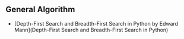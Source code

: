 ## General Algorithm

* [Depth-First Search and Breadth-First Search in Python by Edward Mann](Depth-First Search and Breadth-First Search in Python)